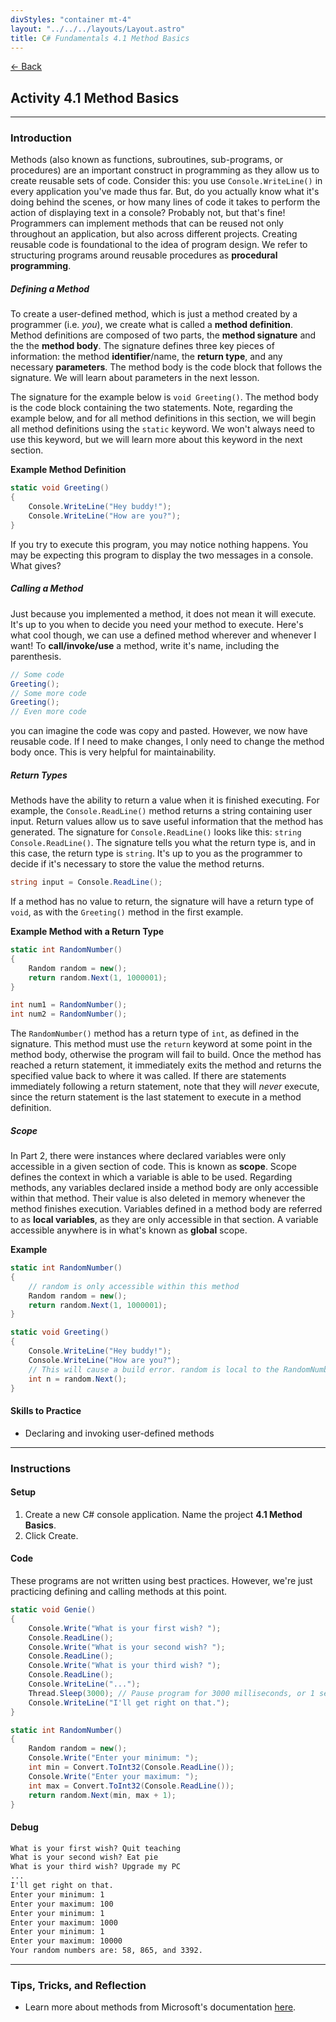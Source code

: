 ```yaml
---
divStyles: "container mt-4"
layout: "../../../layouts/Layout.astro"
title: C# Fundamentals 4.1 Method Basics
---
```


[← Back](/c-sharp-fundamentals/)

## Activity 4.1 Method Basics

---

### Introduction

Methods (also known as functions, subroutines, sub-programs, or procedures) are an important construct in programming as they allow us to create reusable sets of code. Consider this: you use `Console.WriteLine()` in every application you've made thus far. But, do you actually know what it's doing behind the scenes, or how many lines of code it takes to perform the action of displaying text in a console? Probably not, but that's fine! Programmers can implement methods that can be reused not only throughout an application, but also across different projects. Creating reusable code is foundational to the idea of program design. We refer to structuring programs around reusable procedures as **procedural programming**.

##### Defining a Method

To create a user-defined method, which is just a method created by a programmer (i.e. _you_), we create what is called a **method definition**. Method definitions are composed of two parts, the **method signature** and the the **method body**. The signature defines three key pieces of information: the method **identifier**/name, the **return type**, and any necessary **parameters**. The method body is the code block that follows the signature. We will learn about parameters in the next lesson.

The signature for the example below is `void Greeting()`. The method body is the code block containing the two statements. Note, regarding the example below, and for all method definitions in this section, we will begin all method definitions using the `static` keyword. We won't always need to use this keyword, but we will learn more about this keyword in the next section.

**Example Method Definition**
```cs
static void Greeting()
{
    Console.WriteLine("Hey buddy!");
    Console.WriteLine("How are you?");
}
```

If you try to execute this program, you may notice nothing happens. You may be expecting this program to display the two messages in a console. What gives?

##### Calling a Method

Just because you implemented a method, it does not mean it will execute. It's up to you when to decide you need your method to execute. Here's what cool though, we can use a defined method wherever and whenever I want! To **call/invoke/use** a method, write it's name, including the parenthesis.

```cs
// Some code
Greeting();
// Some more code
Greeting();
// Even more code
```

you can imagine the code was copy and pasted. However, we now have reusable code. If I need to make changes, I only need to change the method body once. This is very helpful for maintainability.

##### Return Types

Methods have the ability to return a value when it is finished executing. For example, the `Console.ReadLine()` method returns a string containing user input. Return values allow us to save useful information that the method has generated. The signature for `Console.ReadLine()` looks like this: `string Console.ReadLine()`. The signature tells you what the return type is, and in this case, the return type is `string`. It's up to you as the programmer to decide if it's necessary to store the value the method returns.

```cs
string input = Console.ReadLine();
```

If a method has no value to return, the signature will have a return type of `void`, as with the `Greeting()` method in the first example.

**Example Method with a Return Type**

```cs
static int RandomNumber()
{
    Random random = new();
    return random.Next(1, 1000001);
}

int num1 = RandomNumber();
int num2 = RandomNumber();
```

The `RandomNumber()` method has a return type of `int`, as defined in the signature. This method must use the `return` keyword at some point in the method body, otherwise the program will fail to build. Once the method has reached a return statement, it immediately exits the method and returns the specified value back to where it was called. If there are statements immediately following a return statement, note that they will _never_ execute, since the return statement is the last statement to execute in a method definition.

##### Scope

In Part 2, there were instances where declared variables were only accessible in a given section of code. This is known as **scope**. Scope defines the context in which a variable is able to be used. Regarding methods, any variables declared inside a method body are only accessible within that method. Their value is also deleted in memory whenever the method finishes execution. Variables defined in a method body are referred to as **local variables**, as they are only accessible in that section. A variable accessible anywhere is in what's known as **global** scope.

**Example**

```cs
static int RandomNumber()
{
    // random is only accessible within this method
    Random random = new();
    return random.Next(1, 1000001);
}

static void Greeting()
{
    Console.WriteLine("Hey buddy!");
    Console.WriteLine("How are you?");
    // This will cause a build error. random is local to the RandomNumber() method.
    int n = random.Next();
}
```

#### Skills to Practice

- Declaring and invoking user-defined methods

---

### Instructions

#### Setup

1. Create a new C# console application. Name the project **4.1 Method Basics**.
2. Click Create.

#### Code

These programs are not written using best practices. However, we're just practicing defining and calling methods at this point.

```cs
static void Genie()
{
    Console.Write("What is your first wish? ");
    Console.ReadLine();
    Console.Write("What is your second wish? ");
    Console.ReadLine();
    Console.Write("What is your third wish? ");
    Console.ReadLine();
    Console.WriteLine("...");
    Thread.Sleep(3000); // Pause program for 3000 milliseconds, or 1 second.
    Console.WriteLine("I'll get right on that.");
}

static int RandomNumber()
{
    Random random = new();
    Console.Write("Enter your minimum: ");
    int min = Convert.ToInt32(Console.ReadLine());
    Console.Write("Enter your maximum: ");
    int max = Convert.ToInt32(Console.ReadLine());
    return random.Next(min, max + 1);
}
```

#### Debug

```txt
What is your first wish? Quit teaching
What is your second wish? Eat pie
What is your third wish? Upgrade my PC
...
I'll get right on that.
Enter your minimum: 1
Enter your maximum: 100
Enter your minimum: 1
Enter your maximum: 1000
Enter your minimum: 1
Enter your maximum: 10000
Your random numbers are: 58, 865, and 3392.
```

---

### Tips, Tricks, and Reflection

- Learn more about methods from Microsoft's documentation <a href="https://learn.microsoft.com/en-us/dotnet/csharp/methods" target="_blank">here</a>.
